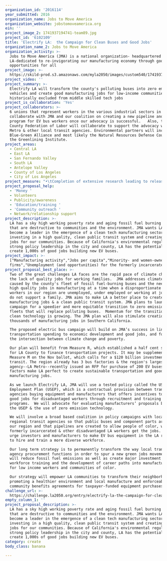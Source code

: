 ```yaml
---
organization_id: '2016114'
year_submitted: 2016
organization_name: Jobs to Move America
organization_website: jobstomoveamerica.org
ein: ''
project_image_2: 1741937194741-team89.jpg
project_id: '6102109'
title: 'Electrify LA:  the Campaign for Clean Buses and Good Jobs'
organization_name_2: Jobs to Move America
organization_activity: >-
  Jobs to Move America (JMA) is a national organization- headquartered in
  LA-dedicated to re-invigorating our manufacturing economy through good jobs &
  opportunities for all
project_image: >-
  https://skild-prod.s3.amazonaws.com/myla2050/images/custom540/1741937194741-team89.jpg
project_video: ''
project_summary: >-
  Electrify LA will transform the county's polluting buses into zero emission
  vehicles and create good manufacturing jobs for low-income communities
  historically excluded from middle skilled tech jobs
project_is_collaboration: 'Yes'
project_collaborators: >-
  6 unions that represent workers in the various industrial sectors in LA will
  collaborate with JMA and our coalition on creating a new pipeline and training
  program for EV bus workers once our advocacy is successful.   Also, the LA
  County Federation of Labor will collaborate to support the advocacy with LA
  Metro & other local transit agencies. Environmental partners will include the
  Blue-Green Alliance and most likely the Natural Resources Defense Council, and
  the Greenlining Institute.
project_areas:
  - Central LA
  - East LA
  - San Fernando Valley
  - South LA
  - Antelope Valley
  - County of Los Angeles
  - City of Los Angeles
project_measure: "•\tCompletion of extensive research leading to release in 2017 of a white paper on EV buses,  the bus procurement process & making LA a hub for new manufacturing jobs.  \n* Evaluation of the number of workers employed in good career jobs in EV bus manufacturing, the quality of worker training and terms of employment, and provision of ongoing support to ensure retention.  \n* Evaluation of the number of workers employed who do not presently have access to quality employment, including targeted workers such as women, the formerly incarcerated, and people of color.\n* Evaluation of the number of electric powered buses manufactured in California and in the pipeline.\n* Achievement of community benefits agreements in connection with contracts for EV bus manufacture that include commitments to quality jobs, training and apprenticeship programs, career ladder development, outreach to non-traditional workers; bilingual human resources capacity and workplace ESL; a plan to address barriers for workers (including the need for childcare & local transportation), and recruitment targeted to disadvantaged workers.  \n* Winning strong policies for clean buses that require the creation of good jobs and equity for all purchases above $10 million with transit agencies throughout Southern California .\n* Building a coalition that includes environmental, labor and civil rights movements that can create momentum to Electrify LA."
project_proposal_help:
  - 'Money '
  - Volunteers
  - Publicity/awareness
  - 'Education/training '
  - 'Community outreach '
  - Network/relationship support
project_description: >-
  LA has a sky high working poverty rate and aging fossil fuel burning buses
  that are destructive to communities and the environment. JMA wants LA to
  become a leader in the emergence of a clean tech manufacturing sector by
  investing in a high quality, clean public transit system and creating good
  jobs for our communities. Because of California's environmental regulation and
  strong policy leadership in the city and county, LA has the potential to
  create 1,000s of good jobs building new EV buses.
project_impact: >-
  ["Manufacturing activity","Jobs per capita","Minority- and women-owned
  firms","Unemployment (and opportunities) for the formerly incarcerated"]
project_proposal_best_place: >-
  Two of the great challenges LA faces are the rapid pace of climate change &
  the lack of quality jobs for working families.  JMA addresses climate change
  caused by the county's fleet of fossil fuel-burning buses and the need for
  high quality jobs in manufacturing at a time when a disproportionate number of
  workers in our region are unemployed, under employed or working at jobs that
  do not support a family. JMA aims to make LA a better place to create
  manufacturing jobs & a clean public transit system. JMA plans to launch a new
  campaign for a speedier and more equitable transition to zero emission bus
  fleets that will replace polluting buses.  Momentum for the transition to
  clean technology is growing. The JMA plan will also stimulate creation of
  thousands of manufacturing jobs in Southern California.

  The proposed electric bus campaign will build on JMA’s success in linking
  transportation spending to economic development and good jobs, and focus on
  the intersection between climate change and poverty.

  Our plan will benefit from Measure R, which established a half cent sales tax
  for LA County to finance transportation projects. It may be supplemented by
  Measure M on the Nov ballot, which calls for a $120 billion investment in
  transit. The region already has 3 bus factories & the region's largest transit
  agency--LA Metro--recently issued an RFP for purchase of 200 EV buses.  These
  factors make LA perfect to create sustainable transportation and good local
  manufacturing jobs.

  As we launch Electrify LA, JMA will use a tested policy called the US
  Employment Plan (USEP), which is a contractual provision between transit
  agencies buying equipment and manufacturers that offers incentives to create
  good jobs for disadvantaged workers through recruitment and training
  programs.  We will advocate for evaluating manufacturers’ proposals based on
  the USEP & the use of zero emission technology.

  We will involve a broad based coalition in policy campaigns with local &
  regional transit agencies so that public buses and component parts are made in
  our region and that pipelines are created to allow people of color, women, the
  formerly incarcerated & other disadvantaged LA workers get the jobs.  We will
  urge investors and manufacturers to make EV bus equipment in the LA region and
  to hire and train a more diverse workforce.

  Our long term strategy is to permanently transform the way local transit
  agency procurement functions in order to spur a new green jobs movement that
  will reduce fossil fuel emissions as well as create major investment in
  workforce training and the development of career paths into manufacturing jobs
  for low income workers and communities of color. 

  Our strategy will empower LA communities to transform their neighborhoods by
  promoting a healthier environment and local manufacture and enforceable
  community benefits agreements for taxpayer-funded equipment purchases.
challenge_url: >-
  https://challenge.la2050.org/entry/electrify-la-the-campaign-for-clean-buses-and-good-jobs
empty_column_1: ''
project_proposal_description: >-
  LA has a sky high working poverty rate and aging fossil fuel burning buses
  that are destructive to communities and the environment. JMA wants LA to
  become a leader in the emergence of a clean tech manufacturing sector by
  investing in a high quality, clean public transit system and creating good
  jobs for our communities. Because of California's environmental regulation and
  strong policy leadership in the city and county, LA has the potential to
  create 1,000s of good jobs building new EV buses.
category: create
body_class: banana

---
```

